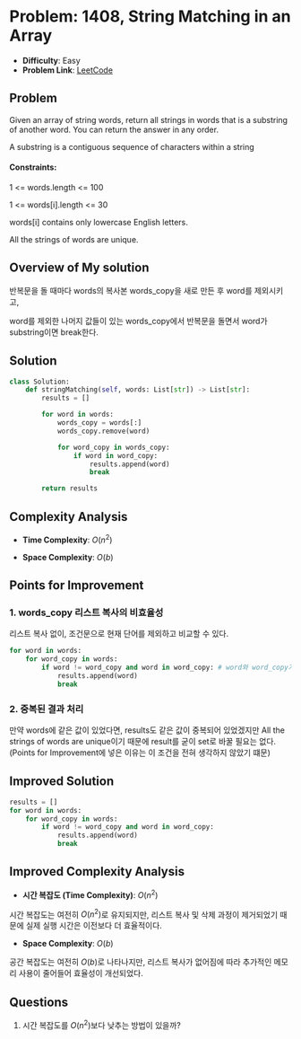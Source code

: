 # Problem: 1408, String Matching in an Array
- **Difficulty**: Easy
- **Problem Link**: [LeetCode](https://leetcode.com/problems/string-matching-in-an-array/)

## Problem
Given an array of string words, return all strings in words that is a substring of another word. You can return the answer in any order.

A substring is a contiguous sequence of characters within a string

#### Constraints:

1 <= words.length <= 100

1 <= words[i].length <= 30

words[i] contains only lowercase English letters.

All the strings of words are unique.

## Overview of My solution
반복문을 돌 때마다 words의 복사본 words_copy을 새로 만든 후 word를 제외시키고,

word를 제외한 나머지 값들이 있는 words_copy에서 반복문을 돌면서 word가 substring이면 break한다.

## Solution
```python
class Solution:
    def stringMatching(self, words: List[str]) -> List[str]:
        results = []

        for word in words:
            words_copy = words[:]
            words_copy.remove(word)

            for word_copy in words_copy:
                if word in word_copy:
                    results.append(word)
                    break

        return results
```
## Complexity Analysis

- **Time Complexity**: $O(n^2)$  

- **Space Complexity**: $O(b)$ 

## Points for Improvement

### 1. words_copy 리스트 복사의 비효율성
리스트 복사 없이, 조건문으로 현재 단어를 제외하고 비교할 수 있다.
```python
for word in words:
    for word_copy in words:
        if word != word_copy and word in word_copy: # word와 word_copy가 같으면 안되고 word가 substring이어야 함
            results.append(word)
            break
```

### 2. 중복된 결과 처리 
만약 words에 같은 값이 있었다면, results도 같은 값이 중복되어 있었겠지만 All the strings of words are unique이기 때문에 result를 굳이 set로 바꿀 필요는 없다.
(Points for Improvement에 넣은 이유는 이 조건을 전혀 생각하지 않았기 떄문)

## Improved Solution
```python
results = []
for word in words:
    for word_copy in words:
        if word != word_copy and word in word_copy:
            results.append(word)
            break
```

## Improved Complexity Analysis

- **시간 복잡도 (Time Complexity)**: $O(n^2)$

시간 복잡도는 여전히 $O(n^2)$로 유지되지만, 리스트 복사 및 삭제 과정이 제거되었기 때문에 실제 실행 시간은 이전보다 더 효율적이다.

- **Space Complexity**: $O(b)$

공간 복잡도는 여전히 $O(b)$로 나타나지만, 리스트 복사가 없어짐에 따라 추가적인 메모리 사용이 줄어들어 효율성이 개선되었다.

## Questions

1. 시간 복잡도를 $O(n^2)$보다 낮추는 방법이 있을까?
